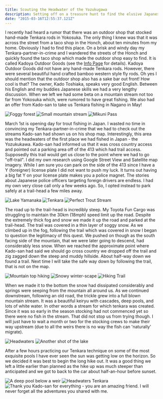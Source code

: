 ```yaml
---
title: Scouting the Headwater of the Yozukugawa
description: Setting off on a treasure hunt to find the elusive Japanese trout
date: "2015-03-16T12:55:37.121Z"
---
```


<div class="text-lg m-2">
<p class="mb-2">I recently had heard a rumor that there was an outdoor shop that stocked hand-made Tenkara rods in Yokosuka. The only thing I knew was that it was across the street from a taco shop in the Honch, about ten minutes from my home. Obviously I had to find this place. On a brisk and windy day my Tenkara-partner-in-crime and I wandered the streets of the Honch and quickly found the taco shop which made the outdoor shop easy to find. It is called Kadoya Outdoor Goods (see the <a href="https://fallfishtenkara.com/tenkara-fishing-stores/">Info Page</a> for details). Kadoya Outdoor Goods did not have any hand-made Tenkara rods. However, there were several beautiful hand crafted bamboo western style fly rods. Oh yes I should mention that the outdoor shop also has a sake bar out front! How cool is that? The owner, Kado Toshiaka, speaks very good English. Between his English and my buddies Japanese skills we had a very lengthy discussion. When we left we had some beta on a mountain stream not too far from Yokosuka which, were rumored to have great fishing. We also had an offer from Kado-san to take us Tenkara fishing in Nagano in May!</p>

<img class="w-8/12 rounded-lg shadow-lg mx-auto" src="https://fallfish-tenkara-images.s3-us-west-1.amazonaws.com/FfT+-+Yozukugawa+Headwaters/C/Fog_Yozuku-River_Headwaters_Exploration.jpg" alt="Foggy forest" />

<img class="w-8/12 rounded-lg shadow-lg mx-auto" src="https://fallfish-tenkara-images.s3-us-west-1.amazonaws.com/FfT+-+Yozukugawa+Headwaters/C/Keiryu_Small-Mountain-Stream_Yozukugawa_Headwaters.jpg" alt="Small mountain stream" />

<img class="w-8/12 rounded-lg shadow-lg mx-auto" src="https://fallfish-tenkara-images.s3-us-west-1.amazonaws.com/FfT+-+Yozukugawa+Headwaters/C/Lake-Yamanaka_Mikuni-Pass.JPG" alt="Mikuni Pass" />

<p class="mt-2 mb-2">March 1st is opening day for trout fishing in Japan. I wasted no time in convincing my Tenkara-partner-in-crime that we had to check out the streams Kado-san had shown us on his shop map. Interestingly, this area was the headwaters of the first place we had fished in Japan - the Yozukukawa. Kado-san had informed us that it was cross country access and pointed out a parking area off of the 413 which had trail access. Supposedly this trail would get us close to the point where we had to go "off-trail". I did my own research using Google Street View and Satellite map imagery. While I am sure you can park on the side of the 413 since I have a Y (foreigner) license plate I did not want to push my luck. It turns out having a big fat Y on your license plate makes you a police magnet. The stories about Japanese police officers targeting foreign drivers are endless. I had my own very close call only a few weeks ago. So, I opted instead to park safely at a trail-head a few miles away.</p>

<img class="w-8/12 rounded-lg shadow-lg mx-auto" src="https://fallfish-tenkara-images.s3-us-west-1.amazonaws.com/FfT+-+Yozukugawa+Headwaters/C/Lake_Yamanaka_Mount-Fuji_Snow_Tenkara.jpg" alt="Lake Yamanaka" />

<img class="w-8/12 rounded-lg shadow-lg mx-auto" src="https://fallfish-tenkara-images.s3-us-west-1.amazonaws.com/FfT+-+Yozukugawa+Headwaters/C/Mount-Fuji_Yozukugawa_Tenkara.JPG" alt="Tenkara" />

<img class="w-8/12 rounded-lg shadow-lg mx-auto" src="https://fallfish-tenkara-images.s3-us-west-1.amazonaws.com/FfT+-+Yozukugawa+Headwaters/C/Perfect-Trout-Stream_Japan_Keiryu.jpg" alt="Perfect Trout Stream" />

<p class="mt-2 mb-2"> The road up to the trail-head is incredibly steep. My Toyota Fun Cargo was struggling to maintain the 30km (18mph) speed limit up the road. Despite the extremely thick fog and snow we made it up the road and parked at the trail-head. The trail was covered in a thin layer of soggy snow. As we climbed up in the fog, following the trail which was covered in snow I began to question the legitimacy of this quest. We pushed on though as the south facing side of the mountain, that we were later going to descend, had considerably less snow. When we reached the approximate point where Kado-san had said we should go cross country we dropped off the trail and zig zagged down the steep and muddy hillside. About half-way down we found a trail. Next time I will take the safe way down by following the trail, that is not on the map.</p>

<img class="w-8/12 rounded-lg shadow-lg mx-auto" src="https://fallfish-tenkara-images.s3-us-west-1.amazonaws.com/FfT+-+Yozukugawa+Headwaters/C/Shrine_Japan_Mountaintop_Hike_Fishing.jpg" alt="Mountain top hiking" />

<img class="w-8/12 rounded-lg shadow-lg mx-auto" src="https://fallfish-tenkara-images.s3-us-west-1.amazonaws.com/FfT+-+Yozukugawa+Headwaters/C/Snow_Yozuku-River_Lake-Tanazawa_Tenkara_Headwaters.jpg" alt="Snowy winter-scape" />

<img class="w-8/12 rounded-lg shadow-lg mx-auto" src="https://fallfish-tenkara-images.s3-us-west-1.amazonaws.com/FfT+-+Yozukugawa+Headwaters/C/Trail_Hiking_Yozukugawa_Tenkara_Headwaters.jpg" alt="Hiking Trail" />

<p class="mt-2 mb-2">When we made it to the bottom the snow had dissipated considerably and springs were seeping from the mountain all around us. As we continued downstream, following an old road, the trickle grew into a full blown mountain stream. It was a beautiful keiryu with cascades, deep pools, and lots of white water. In other words a stream for which tenkara was created. Since it was so early in the season stocking had not commenced yet so there were no fish in the stream. That did not stop us from trying though. I will just have to wait a month or two for the stocking crews to make their way upstream (due to all the weirs there is no way the fish can 'naturally' migrate).</p> 

<img class="w-8/12 rounded-lg shadow-lg mx-auto" src="https://fallfish-tenkara-images.s3-us-west-1.amazonaws.com/FfT+-+Yozukugawa+Headwaters/C/Yozukugawa_Moss_Japan.JPG" alt="Headwaters" />

<img class="w-8/12 rounded-lg shadow-lg mx-auto" src="https://fallfish-tenkara-images.s3-us-west-1.amazonaws.com/FfT+-+Yozukugawa+Headwaters/C/Yozukugawa_Yozuku-River_Headwaters_Lake-Tanazawa.jpg" alt="Another shot of the lake" />

<p class="mt-2">After a few hours practicing our Tenkara technique on some of the most exquisite pools I have ever seen the sun was getting low on the horizon. So we decided it was best to begin the long hike out. It was a good thing we left a little earlier than planned as the hike up was much steeper than anticipated and we got to back to the car about half-an-hour before sunset.</p>

<img class="w-8/12 rounded-lg shadow-lg mx-auto" src="https://fallfish-tenkara-images.s3-us-west-1.amazonaws.com/FfT+-+Yozukugawa+Headwaters/C/Weir_Deep-Pool_Fishing_Tenkara_Yamame.jpg" alt="A deep pool below a weir" />

<img class="w-8/12 rounded-lg shadow-lg mx-auto" src="https://fallfish-tenkara-images.s3-us-west-1.amazonaws.com/FfT+-+Yozukugawa+Headwaters/C/Yozuku-River_Headwaters.JPG" alt="Headwaters Tenkara" />

<img class="w-8/12 rounded-lg shadow-lg mx-auto" src="https://fallfish-tenkara-images.s3-us-west-1.amazonaws.com/FfT+-+Yozukugawa+Headwaters/C/Yozuku-River_Headwaters_Tenkara_Japan.JPG" alt="Thank you Kado-san for everything - you are an amazing friend. I will never forget all the adventures you shared with me." />
</div>